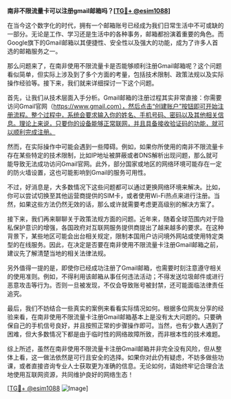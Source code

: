 **南非不限流量卡可以注册gmail邮箱吗？[[TG💪+ @esim1088](https://t.me/s/esim1088)]**

在当今这个数字化的时代，拥有一个邮箱账号已经成为我们日常生活中不可或缺的一部分。无论是工作、学习还是生活中的各种事务，邮箱都扮演着重要的角色。而Google旗下的Gmail邮箱以其便捷性、安全性以及强大的功能，成为了许多人首选的邮箱服务之一。

那么问题来了，在南非使用不限流量卡是否能够顺利注册Gmail邮箱呢？这个问题看似简单，但实际上涉及到了多个方面的考量，包括技术限制、政策法规以及实际操作经验等。接下来，我们就来详细探讨一下这个问题。

首先，让我们从技术层面入手分析。Gmail邮箱的注册过程其实非常直接：你需要访问Gmail官网（https://www.gmail.com），然后点击“创建账户”按钮即可开始注册流程。整个过程中，系统会要求输入你的姓名、手机号码、密码以及其他相关信息。理论上来说，只要你的设备能够正常联网，并且具备接收验证码的功能，就可以顺利完成注册。

然而，在实际操作中可能会遇到一些障碍。例如，如果你所使用的南非不限流量卡存在某些特定的技术限制，比如IP地址被屏蔽或者DNS解析出现问题，那么就可能导致无法成功访问Gmail官网。此外，部分国家或地区的网络环境可能存在一定的防火墙设置，这也可能影响到Gmail的服务可用性。

不过，好消息是，大多数情况下这些问题都可以通过更换网络环境来解决。比如，你可以尝试切换至其他运营商提供的SIM卡，或者使用Wi-Fi热点来进行注册。当然，如果这些方法仍然无效的话，那么或许就需要考虑更高级别的解决方案了。

接下来，我们再来聊聊关于政策法规方面的问题。近年来，随着全球范围内对于隐私保护意识的增强，各国政府对互联网服务提供商提出了越来越多的要求。在这种背景下，某些地区可能会出台相关规定，限制本国用户访问境外网站或使用特定类型的在线服务。因此，在决定是否要在南非使用不限流量卡注册Gmail邮箱之前，建议先了解清楚当地的相关法律法规。

另外值得一提的是，即使你已经成功注册了Gmail邮箱，也需要时刻注意遵守相关的使用准则。例如，不得利用该邮箱从事任何违法活动；不得发送垃圾邮件或进行恶意攻击等行为。否则一旦被发现，不仅会导致账号被封禁，还可能面临法律责任追究。

最后，我们不妨结合一些真实的案例来看看实际情况如何。根据多位网友分享的经验来看，在南非使用不限流量卡注册Gmail邮箱基本上是没有太大问题的。只要确保自己的手机信号良好，并且按照正常的步骤操作即可。当然，也有少数人遇到了困难，但大多数情况下都是由于临时性的网络故障所致，而非根本性的技术难题。

综上所述，虽然在南非使用不限流量卡注册Gmail邮箱并非完全没有风险，但从整体上看，这一做法依然是可行且安全的选择。如果你对此仍有疑虑，不妨多做些功课，或者直接咨询专业人士获取更为准确的信息。无论如何，请始终牢记合理合法地使用互联网资源，共同维护良好的网络生态！

[[TG💪+ @esim1088](https://t.me/s/esim1088) ![Image](https://i.postimg.cc/4NQfJmqS/Snipaste-2025-05-13-00-14-12.png)]